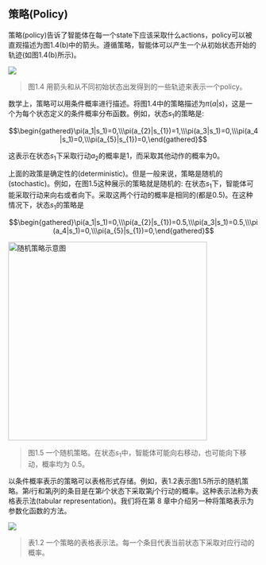 ## 策略(Policy)

策略(policy)告诉了智能体在每一个state下应该采取什么actions，policy可以被直观描述为图1.4(b)中的箭头。遵循策略，智能体可以产生一个从初始状态开始的轨迹(如图1.4(b)所示)。

 ![](../img/01/4.png)
 > 图1.4 用箭头和从不同初始状态出发得到的一些轨迹来表示一个policy。

数学上，策略可以用条件概率进行描述。将图1.4中的策略描述为$\pi(a|s)$，这是一个为每个状态定义的条件概率分布函数。例如，状态$s_1$的策略是:

$$\begin{gathered}\pi(a_1|s_1)=0,\\\pi(a_{2}|s_{1})=1,\\\pi(a_3|s_1)=0,\\\pi(a_4|s_1)=0,\\\pi(a_{5}|s_{1})=0,\end{gathered}$$

这表示在状态$s_1$下采取行动$a_2$的概率是1，而采取其他动作的概率为0。

上面的政策是确定性的(deterministic)。但是一般来说，策略是随机的(stochastic)。例如，在图1.5这种展示的策略就是随机的: 在状态$s_1$下，智能体可能采取行动来向右或者向下。采取这两个行动的概率是相同的(都是0.5)。在这种情况下，状态$s_1$的策略是

$$\begin{gathered}\pi(a_1|s_1)=0,\\\pi(a_{2}|s_{1})=0.5,\\\pi(a_3|s_1)=0.5,\\\pi(a_4|s_1)=0,\\\pi(a_{5}|s_{1})=0,\end{gathered}$$

<img src="../img/01/5.png" alt="随机策略示意图" width="400"/>

 > 图1.5 一个随机策略。在状态$s_1$中，智能体可能向右移动，也可能向下移动，概率均为 0.5。

以条件概率表示的策略可以表格形式存储。例如，表1.2表示图1.5所示的随机策略。第$i$行和第$j$列的条目是在第$i$个状态下采取第$j$个行动的概率。这种表示法称为表格表示法(tabular representation)。我们将在第 8 章中介绍另一种将策略表示为参数化函数的方法。

 ![](../img/01/6.png)
 > 表1.2 一个策略的表格表示法。每一个条目代表当前状态下采取对应行动的概率。